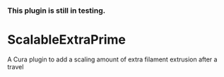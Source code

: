 ### This plugin is still in testing.
# ScalableExtraPrime

A Cura plugin to add a scaling amount of extra filament extrusion after a travel
